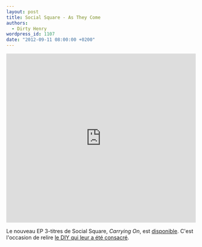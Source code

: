 ```yaml
---
layout: post
title: Social Square - As They Come
authors:
  - Dirty Henry
wordpress_id: 1107
date: "2012-09-11 08:00:00 +0200"
---
```


<iframe width="100%" height="450" scrolling="no" frameborder="no" src="http://w.soundcloud.com/player/?url=http%3A%2F%2Fapi.soundcloud.com%2Fplaylists%2F2156884&show_artwork=true"></iframe>

Le nouveau EP 3-titres de Social Square, _Carrying On_, est
[disponible](http://soundcloud.com/social-square/sets/3-new-songs-3/). C'est
l'occasion de relire [le DIY qui leur a été consacré](829).
